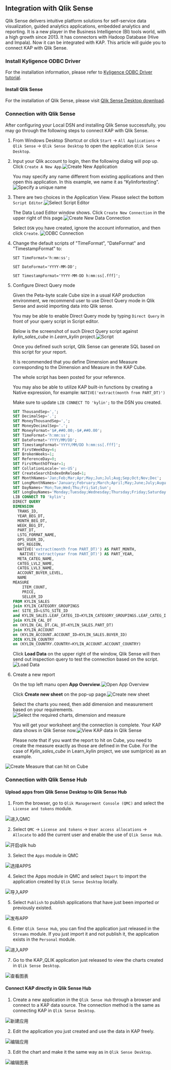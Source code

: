## Integration with Qlik Sense

Qlik Sense delivers intuitive platform solutions for self-service data visualization, guided analytics applications, embedded analytics and reporting. It is a new player in the Business Intelligence (BI) tools world, with a high growth since 2013. It has connectors with Hadoop Database (Hive and Impala). Now it can be integrated with KAP. This article will guide you to connect KAP with Qlik Sense.  

### Install Kyligence ODBC Driver

For the installation information, please refer to [Kyligence ODBC Driver tutorial](../driver/kyligence_odbc.en.md).

#### Install Qlik Sense

For the installation of Qlik Sense, please visit [Qlik Sense Desktop download](https://www.qlik.com/us/try-or-buy/download-qlik-sense).

### Connection with Qlik Sense
After configuring your Local DSN and installing Qlik Sense successfully, you may go through the following steps to connect KAP with Qlik Sense.

1. From Windows Desktop Shortcut or click `Start` -> `All Applications` -> `Qlik Sense` -> `Qlik Sense Desktop` to open the application `Qlik Sense Desktop`.

2. Input your Qlik account to login, then the following dialog will pop up. Click `Create A New App`.![Create New Application](images/qlik/welcome_to_qlik_desktop.png)

   You may specify any name different from existing applications and then open this application. In this example, we name it as “Kylinfortesting".![Specify a unique name](images/qlik/create_new_application.png)

3. There are two choices in the Application View. Please select the bottom `Script Editor`.![Select Script Editor](images/qlik/script_editor.png)

   The Data Load Editor window shows. Click `Create New Connection` in the upper right of this page.![Create New Data Connection](images/qlik/create_data_connection.png)

   Select `DSN` you have created, ignore the account information, and then click `Create`. ![ODBC Connection](images/qlik/odbc_connection.png)

4. Change the default scripts of "TimeFormat", "DateFormat" and "TimestampFormat" to:

   `SET TimeFormat='h:mm:ss';`

   `SET DateFormat='YYYY-MM-DD';`

   `SET TimestampFormat='YYYY-MM-DD h:mm:ss[.fff]';`

5. Configure Direct Query mode

   Given the Peta-byte scale Cube size in a usual KAP production environment, we recommend user to use Direct Query mode in Qlik Sense and avoid importing data into Qlik sense.

   You may be able to enable Direct Query mode by typing `Direct Query` in front of your query script in Script editor.

   Below is the screenshot of such Direct Query script against *kylin_sales_cube* in *Learn_kylin* project.![Script](images/qlik/script_run_result.png)

   Once you defined such script, Qlik Sense can generate SQL based on this script for your report.

   It is recommended that you define Dimension and Measure corresponding to the Dimension and Measure in the KAP Cube.  

   The whole script has been posted for your reference. 

   You may also be able to utilize KAP built-in functions by creating a Native expression, for example: `NATIVE('extract(month from PART_DT)') ` 

   Make sure to update `LIB CONNECT TO 'kylin';` to the DSN you created. 

   ```sql
   SET ThousandSep=',';
   SET DecimalSep='.';
   SET MoneyThousandSep=',';
   SET MoneyDecimalSep='.';
   SET MoneyFormat='$#,##0.00;-$#,##0.00';
   SET TimeFormat='h:mm:ss';
   SET DateFormat='YYYY/MM/DD';
   SET TimestampFormat='YYYY/MM/DD h:mm:ss[.fff]';
   SET FirstWeekDay=6;
   SET BrokenWeeks=1;
   SET ReferenceDay=0;
   SET FirstMonthOfYear=1;
   SET CollationLocale='en-US';
   SET CreateSearchIndexOnReload=1;
   SET MonthNames='Jan;Feb;Mar;Apr;May;Jun;Jul;Aug;Sep;Oct;Nov;Dec';
   SET LongMonthNames='January;February;March;April;May;June;July;August;September;October;November;December';
   SET DayNames='Mon;Tue;Wed;Thu;Fri;Sat;Sun';
   SET LongDayNames='Monday;Tuesday;Wednesday;Thursday;Friday;Saturday;Sunday';
   LIB CONNECT TO 'kylin';
   DIRECT QUERY
   DIMENSION 
     TRANS_ID,
     YEAR_BEG_DT,
     MONTH_BEG_DT,
     WEEK_BEG_DT,
     PART_DT,
     LSTG_FORMAT_NAME,
     OPS_USER_ID,
     OPS_REGION,
     NATIVE('extract(month from PART_DT)') AS PART_MONTH,
      NATIVE('extract(year from PART_DT)') AS PART_YEAR,
     META_CATEG_NAME,
     CATEG_LVL2_NAME,
     CATEG_LVL3_NAME,
     ACCOUNT_BUYER_LEVEL,
     NAME
   MEASURE
       ITEM_COUNT,
       PRICE,
       SELLER_ID
   FROM KYLIN_SALES 
   join KYLIN_CATEGORY_GROUPINGS  
   on( SITE_ID=LSTG_SITE_ID 
   and KYLIN_SALES.LEAF_CATEG_ID=KYLIN_CATEGORY_GROUPINGS.LEAF_CATEG_ID)
   join KYLIN_CAL_DT
   on (KYLIN_CAL_DT.CAL_DT=KYLIN_SALES.PART_DT)
   join KYLIN_ACCOUNT 
   on (KYLIN_ACCOUNT.ACCOUNT_ID=KYLIN_SALES.BUYER_ID)
   JOIN KYLIN_COUNTRY
   on (KYLIN_COUNTRY.COUNTRY=KYLIN_ACCOUNT.ACCOUNT_COUNTRY)
   ```

   Click **Load Data** on the upper right of the window, Qlik Sense will then send out inspection query to test the connection based on the script.![Load Data](images/qlik/load_data.png)

6. Create a new report

   On the top left manu open **App Overview**.![Open App Overview](images/qlik/go_to_app_overview.png)

   Click **Create new sheet** on the pop-up page.![Create new sheet](images/qlik/create_new_report.png)

   Select the charts you need, then add dimension and measurement based on your requirements. ![Select the required charts, dimension and measure](images/qlik/add_dimension.png)

   You will get your worksheet and the connection is complete. Your KAP data shows in Qlik Sense now.![View KAP data in Qlik Sense](images/qlik/report.png)

   Please note that if you want the report to hit on Cube, you need to create the measure exactly as those are defined in the Cube. For the case of *Kylin_sales_cube* in Learn_kylin project, we use sum(price) as an example. 

![Create Measure that can hit on Cube](images/qlik/measure.png)

### Connection with Qlik Sense Hub 


#### Upload apps from Qlik Sense Desktop to Qlik Sense Hub

1. From the browser, go to `Qlik Managerment Console (QMC)` and select the `License and tokens` module.

![进入QMC](images/Qlik/01-licenses.PNG)

2. Select `QMC` -> `License and tokens` -> `User access allocations` -> `Allocate` to add the current user and enable the use of `Qlik Sense Hub`.

![开启qlik hub](images/Qlik/02-user_access.PNG)

3. Select the `Apps` module in QMC

![选择APPS](images/Qlik/03-apps.PNG)

4. Select the Apps module in QMC and select `Import` to import the application created by `Qlik Sense Desktop` locally.

![导入APP](images/Qlik/04-add_apps.PNG)

5. Select `Publish` to publish applications that have just been imported or previously existed.

![发布APP](images/Qlik/05-publish_app.PNG)

6. Enter `Qlik Sense Hub`, you can find the application just released in the `Streams` module. If you just import it and not publish it, the application exists in the `Personal` module.

![进入APP](images/Qlik/06_hub_app.PNG)

7. Go to the KAP_QLIK application just released to view the charts created in `Qlik Sense Desktop`.

![查看图表](images/Qlik/07_hub_qlik.PNG)

#### Connect KAP directly in Qlik Sense Hub

1. Create a new application in the `Qlik Sense Hub` through a browser and connect to a KAP data source. The connection method is the same as connecting KAP in `Qlik Sense Desktop`.

![新建应用](images/Qlik/08_hub_create.PNG)

2. Edit the application you just created and use the data in KAP freely.

![编辑应用](images/Qlik/09_hub_table.PNG)

3. Edit the chart and make it the same way as in `Qlik Sense Desktop`.

![编辑图表](images/Qlik/10_hub_complete.PNG)




